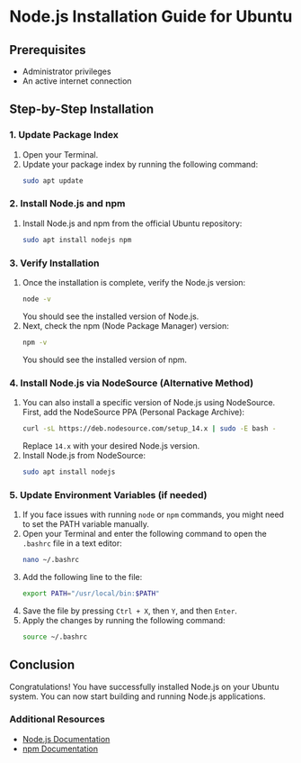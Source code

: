 # Node.js Installation Guide for Ubuntu

## Prerequisites
- Administrator privileges
- An active internet connection

## Step-by-Step Installation

### 1. Update Package Index
1. Open your Terminal.
2. Update your package index by running the following command:
   ```sh
   sudo apt update
   ```

### 2. Install Node.js and npm
1. Install Node.js and npm from the official Ubuntu repository:
   ```sh
   sudo apt install nodejs npm
   ```

### 3. Verify Installation
1. Once the installation is complete, verify the Node.js version:
   ```sh
   node -v
   ```
   You should see the installed version of Node.js.
2. Next, check the npm (Node Package Manager) version:
   ```sh
   npm -v
   ```
   You should see the installed version of npm.

### 4. Install Node.js via NodeSource (Alternative Method)
1. You can also install a specific version of Node.js using NodeSource. First, add the NodeSource PPA (Personal Package Archive):
   ```sh
   curl -sL https://deb.nodesource.com/setup_14.x | sudo -E bash -
   ```
   Replace `14.x` with your desired Node.js version.
2. Install Node.js from NodeSource:
   ```sh
   sudo apt install nodejs
   ```

### 5. Update Environment Variables (if needed)
1. If you face issues with running `node` or `npm` commands, you might need to set the PATH variable manually.
2. Open your Terminal and enter the following command to open the `.bashrc` file in a text editor:
   ```sh
   nano ~/.bashrc
   ```
3. Add the following line to the file:
   ```sh
   export PATH="/usr/local/bin:$PATH"
   ```
4. Save the file by pressing `Ctrl + X`, then `Y`, and then `Enter`.
5. Apply the changes by running the following command:
   ```sh
   source ~/.bashrc
   ```

## Conclusion
Congratulations! You have successfully installed Node.js on your Ubuntu system. You can now start building and running Node.js applications.

### Additional Resources
- [Node.js Documentation](https://nodejs.org/en/docs/)
- [npm Documentation](https://docs.npmjs.com/)
